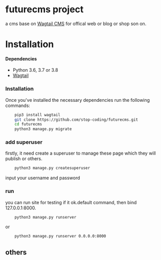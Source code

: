 futurecms project
=======================

a cms base on [Wagtail CMS](https://github.com/wagtail/wagtail) for offical web or blog or shop son on.

# Installation

#### Dependencies

* Python 3.6, 3.7 or 3.8
* [Wagtail](https://github.com/wagtail/wagtail)

###  Installation

Once you've installed the necessary dependencies run the following commands:

```bash
    pip3 install wagtail
    git clone https://github.com/stop-coding/futurecms.git
    cd futurecms
    python3 manage.py migrate
```

###  add superuser
firstly, it need create a superuser to manage these page which they will publish or others.

```bash
    python3 manage.py createsuperuser
```
input your username and password

###  run
you can run site for testing if it ok.default command, then bind 127.0.0.1:8000.

```bash
    python3 manage.py runserver
```
or
```bash
    python3 manage.py runserver 0.0.0.0:8000
```

others
----------------






